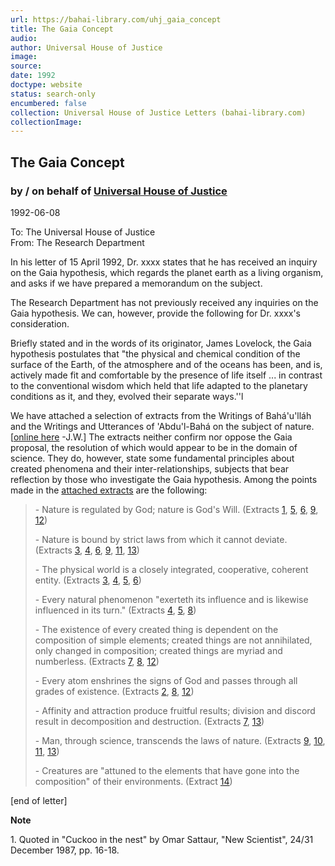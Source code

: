 ```yaml
---
url: https://bahai-library.com/uhj_gaia_concept
title: The Gaia Concept
audio: 
author: Universal House of Justice
image: 
source: 
date: 1992
doctype: website
status: search-only
encumbered: false
collection: Universal House of Justice Letters (bahai-library.com)
collectionImage: 
---
```



## The Gaia Concept

### by / on behalf of [Universal House of Justice](https://bahai-library.com/author/Universal+House+of+Justice)

1992-06-08


To: The Universal House of Justice   
From: The Research Department

In his letter of 15 April 1992, Dr. xxxx states that he has received an inquiry on the Gaia hypothesis, which regards the planet earth as a living organism, and asks if we have prepared a memorandum on the subject.

The Research Department has not previously received any inquiries on the Gaia hypothesis. We can, however, provide the following for Dr. xxxx's consideration.

Briefly stated and in the words of its originator, James Lovelock, the Gaia hypothesis postulates that "the physical and chemical condition of the surface of the Earth, of the atmosphere and of the oceans has been, and is, actively made fit and comfortable by the presence of life itself ... in contrast to the conventional wisdom which held that life adapted to the planetary conditions as it, and they, evolved their separate ways.''l

We have attached a selection of extracts from the Writings of Bahá'u'lláh and the Writings and Utterances of 'Abdu'l-Bahá on the subject of nature. \[[online here](https://bahai-library.com/compilation_nature_bwc) -J.W.\] The extracts neither confirm nor oppose the Gaia proposal, the resolution of which would appear to be in the domain of science. They do, however, state some fundamental principles about created phenomena and their inter-relationships, subjects that bear reflection by those who investigate the Gaia hypothesis. Among the points made in the [attached extracts](https://bahai-library.com/compilation_nature_bwc) are the following:

> \- Nature is regulated by God; nature is God's Will. (Extracts [1](https://bahai-library.com/compilation_nature_bwc#1), [5](https://bahai-library.com/compilation_nature_bwc.html#5), [6](https://bahai-library.com/compilation_nature_bwc#6), [9](https://bahai-library.com/compilation_nature_bwc#9), [12](https://bahai-library.com/compilation_nature_bwc#12))
> 
> \- Nature is bound by strict laws from which it cannot deviate. (Extracts [3](https://bahai-library.com/compilation_nature_bwc#3), [4](https://bahai-library.com/compilation_nature_bwc#4), [6](https://bahai-library.com/compilation_nature_bwc#6), [9](https://bahai-library.com/compilation_nature_bwc#9), [11](https://bahai-library.com/compilation_nature_bwc#11), [13](https://bahai-library.com/compilation_nature_bwc#13))
> 
> \- The physical world is a closely integrated, cooperative, coherent entity. (Extracts [3](https://bahai-library.com/compilation_nature_bwc.html#3), [4](https://bahai-library.com/compilation_nature_bwc.html#4), [5](https://bahai-library.com/compilation_nature_bwc.html#5), [6](https://bahai-library.com/compilation_nature_bwc.html#6))
> 
> \- Every natural phenomenon "exerteth its influence and is likewise influenced in its turn." (Extracts [4](https://bahai-library.com/compilation_nature_bwc.html#4), [5](https://bahai-library.com/compilation_nature_bwc.html#5), [8](https://bahai-library.com/compilation_nature_bwc.html#8))
> 
> \- The existence of every created thing is dependent on the composition of simple elements; created things are not annihilated, only changed in composition; created things are myriad and numberless. (Extracts [7](https://bahai-library.com/compilation_nature_bwc.html#7), [8](https://bahai-library.com/compilation_nature_bwc.html#8), [12](https://bahai-library.com/compilation_nature_bwc.html#12))
> 
> \- Every atom enshrines the signs of God and passes through all grades of existence. (Extracts [2](https://bahai-library.com/compilation_nature_bwc.html#2), [8](https://bahai-library.com/compilation_nature_bwc.html#8), [12](https://bahai-library.com/compilation_nature_bwc.html#12))
> 
> \- Affinity and attraction produce fruitful results; division and discord result in decomposition and destruction. (Extracts [7](https://bahai-library.com/compilation_nature_bwc.html#7), [13](https://bahai-library.com/compilation_nature_bwc.html#13))
> 
> \- Man, through science, transcends the laws of nature. (Extracts [9](https://bahai-library.com/compilation_nature_bwc.html#9), [10](https://bahai-library.com/compilation_nature_bwc.html#10), [11](https://bahai-library.com/compilation_nature_bwc.html#11), [13](https://bahai-library.com/compilation_nature_bwc.html#13))
> 
> \- Creatures are "attuned to the elements that have gone into the composition" of their environments. (Extract [14](https://bahai-library.com/compilation_nature_bwc.html#14))

\[end of letter\]

**Note**

1\. Quoted in "Cuckoo in the nest" by Omar Sattaur, "New Scientist", 24/31 December 1987, pp. 16-18.
